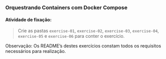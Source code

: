 ### Orquestrando Containers com Docker Compose

####  Atividade de fixação:
> Crie as pastas `exercise-01`, `exercise-02`, `exercise-03`, `exercise-04`, `exercise-05` e `exercise-06` para conter o exercício.

Observação: Os README’s destes exercícios constam todos os requisitos necessários para realização.

